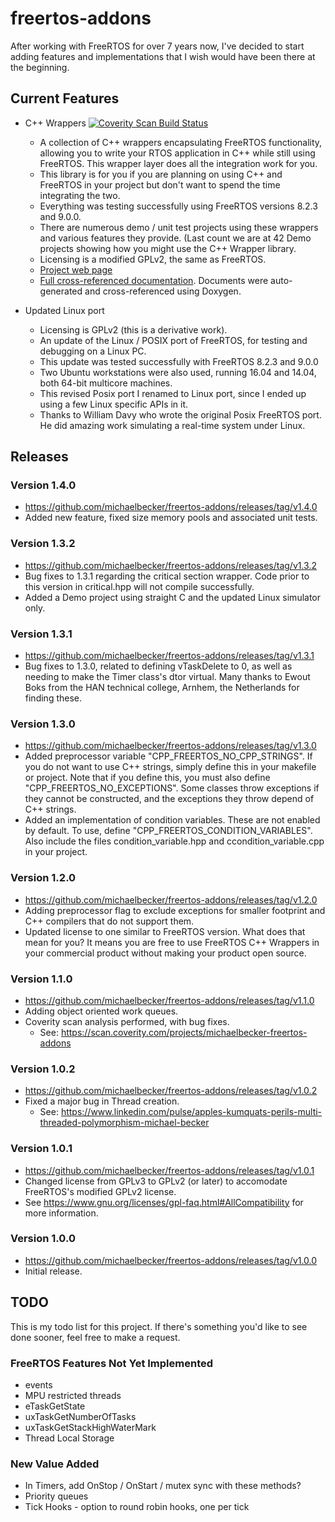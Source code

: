 # freertos-addons

After working with FreeRTOS for over 7 years now, I've decided to start adding features and implementations that I wish would have been there at the beginning. 

## Current Features

+ C++ Wrappers [![Coverity Scan Build Status](https://scan.coverity.com/projects/9669/badge.svg)](https://scan.coverity.com/projects/michaelbecker-freertos-addons)
  - A collection of C++ wrappers encapsulating FreeRTOS functionality, allowing you to write your RTOS application in C++ while still using FreeRTOS. This wrapper layer does all the integration work for you.
  - This library is for you if you are planning on using C++ and FreeRTOS in your project but don't want to spend the time integrating the two.
  - Everything was testing successfully using FreeRTOS versions 8.2.3 and 9.0.0.
  - There are numerous demo / unit test projects using these wrappers and various features they provide. (Last count we are at 42 Demo projects showing how you might use the C++ Wrapper library.
  - Licensing is a modified GPLv2, the same as FreeRTOS.
  - [Project web page](http://michaelbecker.github.io/freertos-addons/)
  - [Full cross-referenced documentation](http://michaelbecker.github.io/freertos-addons/docs/html/index.html). Documents were auto-generated and cross-referenced using Doxygen.

+ Updated Linux port
  - Licensing is GPLv2 (this is a derivative work).
  - An update of the Linux / POSIX port of FreeRTOS, for testing and debugging on a Linux PC.
  - This update was tested successfully with FreeRTOS 8.2.3 and 9.0.0 
  - Two Ubuntu workstations were also used, running 16.04 and 14.04, both 64-bit multicore machines. 
  - This revised Posix port I renamed to Linux port, since I ended up using a few Linux specific APIs in it.
  - Thanks to William Davy who wrote the original Posix FreeRTOS port. He did amazing work simulating a real-time system under Linux.


## Releases

### Version 1.4.0
+ https://github.com/michaelbecker/freertos-addons/releases/tag/v1.4.0
+ Added new feature, fixed size memory pools and associated unit tests.

### Version 1.3.2
+ https://github.com/michaelbecker/freertos-addons/releases/tag/v1.3.2
+ Bug fixes to 1.3.1 regarding the critical section wrapper. Code prior to this version in critical.hpp will not compile successfully. 
+ Added a Demo project using straight C and the updated Linux simulator only.

### Version 1.3.1
+ https://github.com/michaelbecker/freertos-addons/releases/tag/v1.3.1
+ Bug fixes to 1.3.0, related to defining vTaskDelete to 0, as well as needing to make the Timer class's dtor virtual. Many thanks to Ewout Boks from the HAN technical college, Arnhem, the Netherlands for finding these.

### Version 1.3.0
+ https://github.com/michaelbecker/freertos-addons/releases/tag/v1.3.0
+ Added preprocessor variable "CPP_FREERTOS_NO_CPP_STRINGS". If you do not want to use C++ strings, simply define this in your makefile or project. Note that if you define this, you must also define "CPP_FREERTOS_NO_EXCEPTIONS". Some classes throw exceptions if they cannot be constructed, and the exceptions they throw depend of C++ strings.
+ Added an implementation of condition variables. These are not enabled by default. To use, define "CPP_FREERTOS_CONDITION_VARIABLES". Also include the files condition_variable.hpp and ccondition_variable.cpp in your project.

### Version 1.2.0
+ https://github.com/michaelbecker/freertos-addons/releases/tag/v1.2.0
+ Adding preprocessor flag to exclude exceptions for smaller footprint and C++ compilers that do not support them.
+ Updated license to one similar to FreeRTOS version. What does that mean for you? It means you are free to use FreeRTOS C++ Wrappers in your commercial product without making your product open source.

### Version 1.1.0
+ https://github.com/michaelbecker/freertos-addons/releases/tag/v1.1.0
+ Adding object oriented work queues.
+ Coverity scan analysis performed, with bug fixes.
  - See: https://scan.coverity.com/projects/michaelbecker-freertos-addons

### Version 1.0.2
+ https://github.com/michaelbecker/freertos-addons/releases/tag/v1.0.2
+ Fixed a major bug in Thread creation.
  - See: https://www.linkedin.com/pulse/apples-kumquats-perils-multi-threaded-polymorphism-michael-becker

### Version 1.0.1
+ https://github.com/michaelbecker/freertos-addons/releases/tag/v1.0.1
+ Changed license from GPLv3 to GPLv2 (or later) to accomodate FreeRTOS's modified GPLv2 license.
+ See https://www.gnu.org/licenses/gpl-faq.html#AllCompatibility for more information.

### Version 1.0.0
+ https://github.com/michaelbecker/freertos-addons/releases/tag/v1.0.0
+ Initial release.

## TODO

This is my todo list for this project. If there's something you'd like to see done sooner, feel free to make a request.

### FreeRTOS Features Not Yet Implemented
+ events
+ MPU restricted threads
+ eTaskGetState
+ uxTaskGetNumberOfTasks
+ uxTaskGetStackHighWaterMark
+ Thread Local Storage

### New Value Added
+ In Timers, add OnStop / OnStart / mutex sync with these methods?
+ Priority queues
+ Tick Hooks - option to round robin hooks, one per tick


